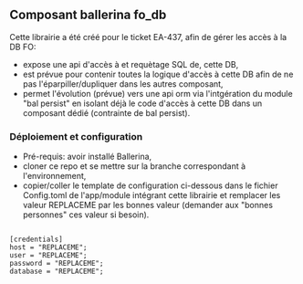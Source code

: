 ## Composant ballerina fo_db

Cette librairie a été créé pour le ticket EA-437, afin de gérer les accès à la DB FO:

* expose une api d'accès à et requètage SQL de, cette DB,
* est prévue pour contenir toutes la logique d'accès à cette DB afin de ne pas l'éparpiller/dupliquer dans les autres composant,
* permet l'évolution (prévue) vers une api orm via l'intgération du module "bal persist" en isolant déjà le code d'accès à cette DB dans un composant dédié (contrainte de bal persist).

### Déploiement et configuration

* Pré-requis: avoir installé Ballerina,  
* cloner ce repo et se mettre sur la branche correspondant à l'environnement,
* copier/coller le template de configuration ci-dessous dans le fichier Config.toml de l'app/module intégrant cette librairie et remplacer les valeur REPLACEME par les bonnes valeur (demander aux "bonnes personnes" ces valeur si besoin).

```

[credentials]
host = "REPLACEME";
user = "REPLACEME";
password = "REPLACEME";
database = "REPLACEME"; 

```
